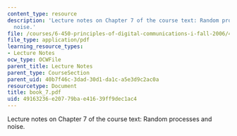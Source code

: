 ```yaml
---
content_type: resource
description: 'Lecture notes on Chapter 7 of the course text: Random processes and
  noise.'
file: /courses/6-450-principles-of-digital-communications-i-fall-2006/49163236e20779bae41639ff9dec1ac4_book_7.pdf
file_type: application/pdf
learning_resource_types:
- Lecture Notes
ocw_type: OCWFile
parent_title: Lecture Notes
parent_type: CourseSection
parent_uid: 40b7f46c-3dad-30d1-da1c-a5e3d9c2ac0a
resourcetype: Document
title: book_7.pdf
uid: 49163236-e207-79ba-e416-39ff9dec1ac4
---
```

Lecture notes on Chapter 7 of the course text: Random processes and noise.


